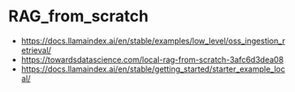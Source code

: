 # RAG_from_scratch

- https://docs.llamaindex.ai/en/stable/examples/low_level/oss_ingestion_retrieval/
- https://towardsdatascience.com/local-rag-from-scratch-3afc6d3dea08
- https://docs.llamaindex.ai/en/stable/getting_started/starter_example_local/